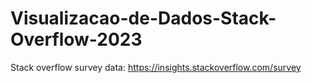 # Visualizacao-de-Dados-Stack-Overflow-2023
Stack overflow survey data:
https://insights.stackoverflow.com/survey
